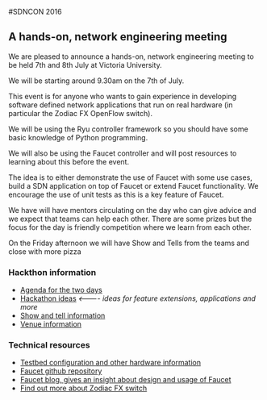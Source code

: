 #SDNCON 2016
## A hands-on, network engineering meeting

We are pleased to announce a hands-on, network engineering meeting to be held 7th and 8th July at Victoria University.

We will be starting around 9.30am on the 7th of July. 

This event is for anyone who wants to gain experience in developing software defined network applications that run on 
real hardware (in particular the Zodiac FX OpenFlow switch).

We will be using the Ryu controller framework so you should have some basic knowledge of Python programming. 

We will also be using the Faucet controller and will post resources to learning about this before the event.

The idea is to either demonstrate the use of Faucet with some use cases, build a SDN application on top of Faucet or extend Faucet functionality. We encourage the use of unit tests as this is a key feature of Faucet.

We have will have mentors circulating on the day who can give advice and we expect that teams can help each other. There are some prizes but the focus for the day is friendly competition where we learn from each other.

On the Friday afternoon we will have Show and Tells from the teams and close with more pizza

### Hackthon information

  * [Agenda for the two days](agenda.md)
  * [Hackathon ideas](hackathon_ideas.pdf) *<---- ideas for feature extensions, applications and more*
  * [Show and tell information](show-and-tell.md)
  * [Venue information](venue.md)
  
### Technical resources

  * [Testbed configuration and other hardware information](hardware/README.md)
  * [Faucet github repository](https://github.com/REANNZ/faucet)
  * [Faucet blog, gives an insight about design and usage of Faucet](https://faucet-sdn.blogspot.co.nz/)
  * [Find out more about Zodiac FX switch](https://www.youtube.com/c/Northboundnetworks)
  

